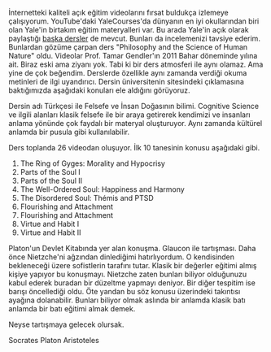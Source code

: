 İnternetteki kaliteli açık eğitim videolarını fırsat buldukça izlemeye çalışıyorum.
YouTube'daki YaleCourses'da dünyanın en iyi okullarından biri olan Yale'in birtakım eğitim materyalleri var.
Bu arada Yale'in açık olarak paylaştığı [başka dersler](https://oyc.yale.edu/courses) de mevcut. Bunları da incelemenizi tavsiye ederim.
Bunlardan gözüme çarpan ders "Philosophy and the Science of Human Nature" oldu.
Videolar Prof. Tamar Gendler'ın 2011 Bahar döneminde yılına ait.
Biraz eski ama ziyanı yok. Tabi ki bir ders atmosferi ile aynı olamaz. Ama yine de çok beğendim. 
Derslerde özellikle aynı zamanda verdiği okuma metinleri de ilgi uyandırıcı. Dersin üniversitenin sitesindeki çıklamasına baktığımızda aşağıdaki konuları ele aldığını görüyoruz.

Dersin adı Türkçesi ile Felsefe ve İnsan Doğasının bilimi.
Cognitive Science ve ilgili alanları klasik felsefe ile bir araya getirerek kendimizi ve insanları anlama yönünde çok faydalı bir materyal oluşturuyor.
Aynı zamanda kültürel anlamda bir pusula gibi kullanılabilir.

Ders toplanda 26 videodan oluşuyor. İlk 10 tanesinin konusu aşağıdaki gibi.

1. The Ring of Gyges: Morality and Hypocrisy 
2. Parts of the Soul I
3. Parts of the Soul II
4. The Well-Ordered Soul: Happiness and Harmony
5. The Disordered Soul: Thémis and PTSD
6. Flourishing and Attachment
7. Flourishing and Attachment
8. Virtue and Habit I
9. Virtue and Habit II


Platon'un Devlet Kitabında yer alan konuşma. Glaucon ile tartışması. Daha önce Nietzche'ni ağzından dinlediğimi hatırlıyordum. O kendisinden bekleneceği üzere sofistlerin tarafını tutar.
Klasik bir değerler eğitimi almış kişiye yapıyor bu konuşmayı. Nietzche zaten bunları biliyor olduğunuzu kabul ederek buradan bir düzeltme yapmayı deniyor.
Bir diğer tespitim ise barışı öncellediği oldu. Öte yandan bu söz konusu üzerindeki takıntısı ayağına dolanabilir.
Bunları biliyor olmak aslında bir anlamda klasik batı anlamda bir batı eğitimi almak demek.

Neyse tartışmaya gelecek olursak.



Socrates
Platon
Aristoteles

